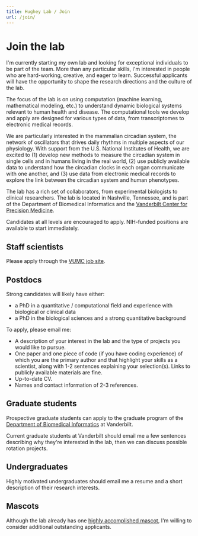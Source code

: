 ```yaml
---
title: Hughey Lab / Join
url: /join/
---
```


# Join the lab

I'm currently starting my own lab and looking for exceptional individuals to be part of the team. More than any particular skills, I'm interested in people who are hard-working, creative, and eager to learn. Successful applicants will have the opportunity to shape the research directions and the culture of the lab.

The focus of the lab is on using computation (machine learning, mathematical modeling, etc.) to understand dynamic biological systems relevant to human health and disease. The computational tools we develop and apply are designed for various types of data, from transcriptomes to electronic medical records.

We are particularly interested in the mammalian circadian system, the network of oscillators that drives daily rhythms in multiple aspects of our physiology. With support from the U.S. National Institutes of Health, we are excited to (1) develop new methods to measure the circadian system in single cells and in humans living in the real world, (2) use publicly available data to understand how the circadian clocks in each organ communicate with one another, and (3) use data from electronic medical records to explore the link between the circadian system and human phenotypes.

The lab has a rich set of collaborators, from experimental biologists to clinical researchers. The lab is located in Nashville, Tennessee, and is part of the Department of Biomedical Informatics and the [Vanderbilt Center for Precision Medicine](https://www.vumc.org/cpm).

Candidates at all levels are encouraged to apply. NIH-funded positions are available to start immediately.

## Staff scientists

Please apply through the [VUMC job site](https://vanderbilt.taleo.net/careersection/.vu_cs/jobdetail.ftl?job=1710692&tz=GMT-06%3A00).

## Postdocs

Strong candidates will likely have either:

- a PhD in a quantitative / computational field and experience with biological or clinical data
- a PhD in the biological sciences and a strong quantitative background

To apply, please email me:

- A description of your interest in the lab and the type of projects you would like to pursue.
- One paper and one piece of code (if you have coding experience) of which you are the primary author and that highlight your skills as a scientist, along with 1-2 sentences explaining your selection(s). Links to publicly available materials are fine.
- Up-to-date CV.
- Names and contact information of 2-3 references.

## Graduate students

Prospective graduate students can apply to the graduate program of the [Department of Biomedical Informatics](https://www.vumc.org/dbmi/research-ms-and-phd-program) at Vanderbilt.

Current graduate students at Vanderbilt should email me a few sentences describing why they're interested in the lab, then we can discuss possible rotation projects.

## Undergraduates

Highly motivated undergraduates should email me a resume and a short description of their research interests.

## Mascots

Although the lab already has one [highly accomplished mascot](/people/devi-schwarzbart), I'm willing to consider additional outstanding applicants.

